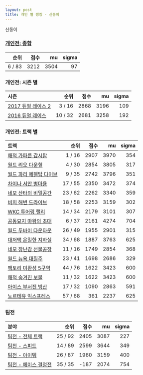 ```yaml
---
layout: post
title: 개인 별 랭킹 - 신동이
---
```


신동이

### [개인전: 종합](../singles-full)

| 순위 | 점수 | mu | sigma |
|---:|---:|---:|---:|
| 6 / 83 | 3212 | 3504 | 97 |

### 개인전: 시즌 별

| 시즌 | 순위 | 점수 | mu | sigma |
|:---|---:|---:|---:|---:|
| [2017 듀얼 레이스 2](../singles-s2017_1) | 3 / 16 | 2868 | 3196 | 109 |
| [2016 듀얼 레이스](../singles-s2016_1) | 10 / 32 | 2681 | 3258 | 192 |

### 개인전: 트랙 별

| 트랙 | 순위 | 점수 | mu | sigma |
|:---|---:|---:|---:|---:|
| [해적 가파른 감시탑](../gamshi) | 1 / 16 | 2907 | 3970 | 354 |
| [월드 리오 다운힐](../rio) | 4 / 30 | 2854 | 3805 | 317 |
| [월드 파리 에펠탑 다이브](../eifel) | 9 / 35 | 2742 | 3796 | 351 |
| [차이나 서안 병마용](../byeongma) | 17 / 55 | 2350 | 3472 | 374 |
| [네모 산타의 비밀공간](../santa) | 23 / 62 | 2262 | 3340 | 359 |
| [비치 해변 드라이브](../haebyun) | 18 / 58 | 2253 | 3159 | 302 |
| [WKC 투어링 랠리](../rally) | 14 / 34 | 2179 | 3101 | 307 |
| [공동묘지 마왕의 초대](../mawang) | 6 / 37 | 2161 | 4274 | 704 |
| [월드 두바이 다운타운](../dubai) | 26 / 49 | 1955 | 2901 | 315 |
| [대저택 은밀한 지하실](../jeotaek) | 34 / 68 | 1887 | 3763 | 625 |
| [네모 장난감 선물공장](../present) | 11 / 16 | 1749 | 2854 | 368 |
| [월드 뉴욕 대질주](../newyork) | 23 / 41 | 1698 | 2686 | 329 |
| [팩토리 미완성 5구역](../district5) | 44 / 76 | 1622 | 3423 | 600 |
| [해적 숨겨진 보물](../haesumbo) | 11 / 32 | 1622 | 3423 | 600 |
| [아이스 부서진 빙산](../boobing) | 17 / 32 | 1090 | 2863 | 591 |
| [노르테유 익스프레스](../noex) | 57 / 68 | 361 | 2237 | 625 |

### 팀전

| 분야 | 순위 | 점수 | mu | sigma |
|:---|---:|---:|---:|---:|
| [팀전 - 전체 트랙](../team-full) | 25 / 92 | 2405 | 3087 | 227 |
| [팀전 - 스피드](../team-speed) | 14 / 89 | 2599 | 3644 | 349 |
| [팀전 - 아이템](../team-item) | 26 / 87 | 1960 | 3159 | 400 |
| [팀전 - 에이스 결정전](../team-ace) | 35 / 35 | -187 | 2074 | 754 |
